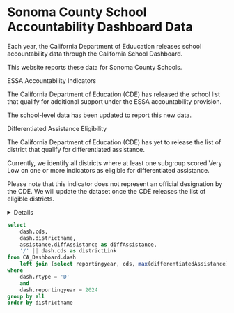 
# Sonoma County School Accountability Dashboard Data

Each year, the California Department of Eduucation releases school accountability data through the California School Dashboard.

This website reports these data for Sonoma County Schools.

<Alert status=Success>
ESSA Accountability Indicators

The California Department of Education (CDE) has released the school list that qualify for additional support under the ESSA accountability provision.

The school-level data has been updated to report this new data.
</Alert>



<Alert status=warning>
Differentiated Assistance Eligibility

The California Department of Education (CDE) has yet to release the list of district that qualify for differentiated assistance.

Currently, we identify all districts where at least one subgroup scored Very Low on one or more indicators as eligible for differentiated assistance.

Please note that this indicator does not represent an official designation by the CDE. We will update the dataset once the CDE releases the list of eligible districts.
</Alert>

<Details title='More on Differentiated Assistance'>

Differentiated assistance is a targeted support program provided by the California Department of Education (CDE) to help school districts, county offices of education (COEs), and charter schools improve student outcomes. It is part of California's System of Support, which is a comprehensive approach to school improvement.

## Key points about differentiated assistance:

- Eligibility: Districts, COEs, and charter schools are eligible for differentiated assistance if they meet certain criteria, such as low performance on state or local indicators in multiple priority areas.
- Purpose: The goal of differentiated assistance is to help schools identify and address the root causes of low student performance and to build their capacity to improve student outcomes.
- Support: The CDE provides a variety of support services to eligible schools, including:
    - Technical assistance and training
    - Coaching and mentoring
    - Data analysis and reporting
    - Resource and toolkits
- LCAP Integration: Differentiated assistance is integrated into the Local Control Accountability Plan (LCAP) process, which is a comprehensive planning and accountability framework for California schools.

## How differentiated assistance works:

- Identification: The CDE identifies eligible schools based on their performance on state and local indicators.
- Needs Assessment: The CDE conducts a needs assessment to determine the specific needs of each eligible school.
- Development of a Support Plan: The CDE and the eligible school develop a customized support plan to address the school's needs.
- Implementation of Support: The CDE provides support services to the eligible school, working collaboratively with school leaders and staff.
- Monitoring and Evaluation: The CDE monitors the progress of the eligible school and evaluates the effectiveness of the support services.

By providing targeted support and resources, differentiated assistance aims to help schools improve student outcomes and close achievement gaps.

[CDE website](https://www.cde.ca.gov/ta/ac/cm/leaproposedcrit.asp)

</Details>



```sql sonoma
select
    dash.cds, 
    dash.districtname,
    assistance.diffAssistance as diffAssistance,
    '/' || dash.cds as districtLink
from CA_Dashboard.dash
    left join (select reportingyear, cds, max(differentiatedAssistance) as diffAssistance from CA_Dashboard.assistance group by all) as assistance on dash.cds = assistance.cds and dash.reportingyear = assistance.reportingyear
where
    dash.rtype = 'D'
    and
    dash.reportingyear = 2024
group by all
order by districtname
```

<DataTable data={sonoma} search=true rows=all link=districtLink>
    <Column id=districtname title="District Name"/>
    <Column id=diffAssistance title="Differentiated Assistance"/>
    <Column id=districtLink title="District Page" contentType=link linkLabel="Details →" align=center/>
</DataTable>
